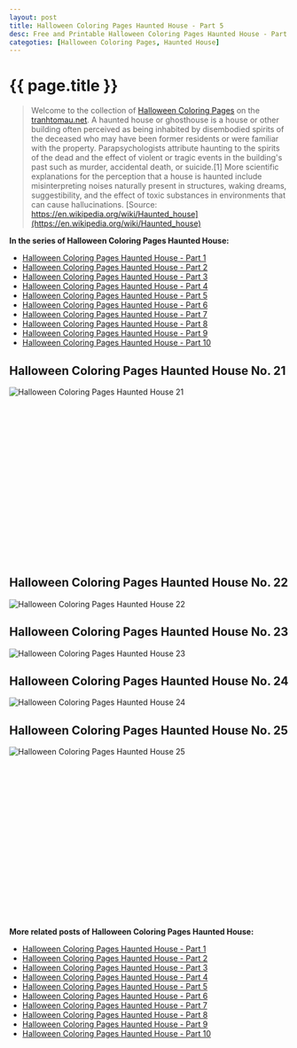 ```yaml
---
layout: post
title: Halloween Coloring Pages Haunted House - Part 5
desc: Free and Printable Halloween Coloring Pages Haunted House - Part 5
categoties: [Halloween Coloring Pages, Haunted House]
---
```

{{ page.title }}
================
> Welcome to the collection of [Halloween Coloring Pages](http://tranhtomau.net/) on the [tranhtomau.net](http://tranhtomau.net/). A haunted house or ghosthouse is a house or other building often perceived as being inhabited by disembodied spirits of the deceased who may have been former residents or were familiar with the property. Parapsychologists attribute haunting to the spirits of the dead and the effect of violent or tragic events in the building's past such as murder, accidental death, or suicide.[1] More scientific explanations for the perception that a house is haunted include misinterpreting noises naturally present in structures, waking dreams, suggestibility, and the effect of toxic substances in environments that can cause hallucinations. [Source: https://en.wikipedia.org/wiki/Haunted_house](https://en.wikipedia.org/wiki/Haunted_house)

**In the series of Halloween Coloring Pages Haunted House:**

* [Halloween Coloring Pages Haunted House - Part 1](http://tranhtomau.net/2018/08/17/Halloween-Coloring-Pages-Haunted-House-part-1.html)
* [Halloween Coloring Pages Haunted House - Part 2](http://tranhtomau.net/2018/08/17/Halloween-Coloring-Pages-Haunted-House-part-2.html)
* [Halloween Coloring Pages Haunted House - Part 3](http://tranhtomau.net/2018/08/17/Halloween-Coloring-Pages-Haunted-House-part-3.html)
* [Halloween Coloring Pages Haunted House - Part 4](http://tranhtomau.net/2018/08/17/Halloween-Coloring-Pages-Haunted-House-part-4.html)
* [Halloween Coloring Pages Haunted House - Part 5](http://tranhtomau.net/2018/08/17/Halloween-Coloring-Pages-Haunted-House-part-5.html)
* [Halloween Coloring Pages Haunted House - Part 6](http://tranhtomau.net/2018/08/17/Halloween-Coloring-Pages-Haunted-House-part-6.html)
* [Halloween Coloring Pages Haunted House - Part 7](http://tranhtomau.net/2018/08/17/Halloween-Coloring-Pages-Haunted-House-part-7.html)
* [Halloween Coloring Pages Haunted House - Part 8](http://tranhtomau.net/2018/08/17/Halloween-Coloring-Pages-Haunted-House-part-8.html)
* [Halloween Coloring Pages Haunted House - Part 9](http://tranhtomau.net/2018/08/17/Halloween-Coloring-Pages-Haunted-House-part-9.html)
* [Halloween Coloring Pages Haunted House - Part 10](http://tranhtomau.net/2018/08/17/Halloween-Coloring-Pages-Haunted-House-part-10.html)

## Halloween Coloring Pages Haunted House No. 21
![Halloween Coloring Pages Haunted House 21](http://tranhtomau.net/img2/Halloween-Coloring-Pages-Haunted-House%20(21).jpg "Halloween Coloring Pages Haunted House 21")

<script async src="//pagead2.googlesyndication.com/pagead/js/adsbygoogle.js"></script><!-- Texxtonly --><ins class="adsbygoogle" style="display:inline-block;width:336px;height:280px" data-ad-client="ca-pub-6753140515841889" data-ad-slot="3207852233"></ins><script>(adsbygoogle = window.adsbygoogle || []).push({}); </script>

## Halloween Coloring Pages Haunted House No. 22
![Halloween Coloring Pages Haunted House 22](http://tranhtomau.net/img2/Halloween-Coloring-Pages-Haunted-House%20(22).jpg "Halloween Coloring Pages Haunted House 22")

## Halloween Coloring Pages Haunted House No. 23
![Halloween Coloring Pages Haunted House 23](http://tranhtomau.net/img2/Halloween-Coloring-Pages-Haunted-House%20(23).jpg "Halloween Coloring Pages Haunted House 23")

## Halloween Coloring Pages Haunted House No. 24
![Halloween Coloring Pages Haunted House 24](http://tranhtomau.net/img2/Halloween-Coloring-Pages-Haunted-House%20(24).jpg "Halloween Coloring Pages Haunted House 24")

## Halloween Coloring Pages Haunted House No. 25
![Halloween Coloring Pages Haunted House 25](http://tranhtomau.net/img2/Halloween-Coloring-Pages-Haunted-House%20(25).jpg "Halloween Coloring Pages Haunted House 25")

<script async src="//pagead2.googlesyndication.com/pagead/js/adsbygoogle.js"></script><!-- Texxtonly --><ins class="adsbygoogle" style="display:inline-block;width:336px;height:280px" data-ad-client="ca-pub-6753140515841889" data-ad-slot="3207852233"></ins><script>(adsbygoogle = window.adsbygoogle || []).push({}); </script>

**More related posts of Halloween Coloring Pages Haunted House:**

* [Halloween Coloring Pages Haunted House - Part 1](http://tranhtomau.net/2018/08/17/Halloween-Coloring-Pages-Haunted-House-part-1.html)
* [Halloween Coloring Pages Haunted House - Part 2](http://tranhtomau.net/2018/08/17/Halloween-Coloring-Pages-Haunted-House-part-2.html)
* [Halloween Coloring Pages Haunted House - Part 3](http://tranhtomau.net/2018/08/17/Halloween-Coloring-Pages-Haunted-House-part-3.html)
* [Halloween Coloring Pages Haunted House - Part 4](http://tranhtomau.net/2018/08/17/Halloween-Coloring-Pages-Haunted-House-part-4.html)
* [Halloween Coloring Pages Haunted House - Part 5](http://tranhtomau.net/2018/08/17/Halloween-Coloring-Pages-Haunted-House-part-5.html)
* [Halloween Coloring Pages Haunted House - Part 6](http://tranhtomau.net/2018/08/17/Halloween-Coloring-Pages-Haunted-House-part-6.html)
* [Halloween Coloring Pages Haunted House - Part 7](http://tranhtomau.net/2018/08/17/Halloween-Coloring-Pages-Haunted-House-part-7.html)
* [Halloween Coloring Pages Haunted House - Part 8](http://tranhtomau.net/2018/08/17/Halloween-Coloring-Pages-Haunted-House-part-8.html)
* [Halloween Coloring Pages Haunted House - Part 9](http://tranhtomau.net/2018/08/17/Halloween-Coloring-Pages-Haunted-House-part-9.html)
* [Halloween Coloring Pages Haunted House - Part 10](http://tranhtomau.net/2018/08/17/Halloween-Coloring-Pages-Haunted-House-part-10.html)

